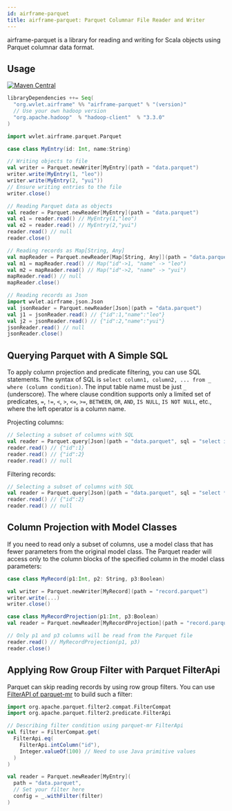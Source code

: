 ```yaml
---
id: airframe-parquet
title: airframe-parquet: Parquet Columnar File Reader and Writer
---
```


airframe-parquet is a library for reading and writing for Scala objects using Parquet columnar data format.

## Usage

[![Maven Central](https://maven-badges.herokuapp.com/maven-central/org.wvlet.airframe/airframe-parquet_2.12/badge.svg)](https://maven-badges.herokuapp.com/maven-central/org.wvlet.airframe/airframe-parquet_2.12/)


```scala
libraryDependencies ++= Seq(
  "org.wvlet.airframe" %% "airframe-parquet" % "(version)"
  // Use your own hadoop version
  "org.apache.hadoop"  % "hadoop-client"  % "3.3.0" 
)
```


```scala
import wvlet.airframe.parquet.Parquet

case class MyEntry(id: Int, name:String)

// Writing objects to file
val writer = Parquet.newWriter[MyEntry](path = "data.parquet")
writer.write(MyEntry(1, "leo"))
writer.write(MyEntry(2, "yui"))
// Ensure writing entries to the file
writer.close()

// Reading Parquet data as objects
val reader = Parquet.newReader[MyEntry](path = "data.parquet")
val e1 = reader.read() // MyEntry(1,"leo")
val e2 = reader.read() // MyEntry(2,"yui")
reader.read() // null
reader.close()

// Reading records as Map[String, Any]
val mapReader = Parquet.newReader[Map[String, Any]](path = "data.parquet")
val m1 = mapReader.read() // Map("id"->1, "name" -> "leo")
val m2 = mapReader.read() // Map("id"->2, "name" -> "yui")
mapReader.read() // null
mapReader.close()

// Reading records as Json
import wvlet.airframe.json.Json
val jsonReader = Parquet.newReader[Json](path = "data.parquet")
val j1 = jsonReader.read() // {"id":1,"name":"leo"}
val j2 = jsonReader.read() // {"id":2,"name":"yui"} 
jsonReader.read() // null
jsonReader.close()
```

## Querying Parquet with A Simple SQL

To apply column projection and predicate filtering, you can use SQL statements. The syntax of SQL is `select column1, column2, ... from _ where (column condition)`. The input table name must be just `_` (underscore). The where clause condition supports only a limited set of predicates, `=`, `!=`, `<`, `>`, `<=`, `>=`, `BETWEEN`, `OR`, `AND`, `IS NULL`, `IS NOT NULL`, etc., where the left operator is a column name.

Projecting columns:
```scala
// Selecting a subset of columns with SQL
val reader = Parquet.query[Json](path = "data.parquet", sql = "select id from _")
reader.read() // {"id":1}
reader.read() // {"id":2}
reader.read() // null
```

Filtering records:
```scala
// Selecting a subset of columns with SQL
val reader = Parquet.query[Json](path = "data.parquet", sql = "select * from _ where id = 2")
reader.read() // {"id":2}
reader.read() // null
```

## Column Projection with Model Classes

If you need to read only a subset of columns, use a model class that has fewer parameters from the original model class. The Parquet reader will access only to the column blocks of the specified column in the model class parameters:

```scala
case class MyRecord(p1:Int, p2: String, p3:Boolean)

val writer = Parquet.newWriter[MyRecord](path = "record.parquet")
writer.write(...)
writer.close()

case class MyRecordProjection(p1:Int, p3:Boolean)
val reader = Parquet.newReader[MyRecordProjection](path = "record.parquet")

// Only p1 and p3 columns will be read from the Parquet file
reader.read() // MyRecordProjection(p1, p3)
reader.close()
```


## Applying Row Group Filter with Parquet FilterApi

Parquet can skip reading records by using row group filters.
You can use [FilterAPI of parquet-mr](https://github.com/justcodeforfun/parquet-mr/blob/master/parquet-column/src/main/java/org/apache/parquet/filter2/predicate/FilterApi.java) to build such a filter:

```scala
import org.apache.parquet.filter2.compat.FilterCompat
import org.apache.parquet.filter2.predicate.FilterApi

// Describing filter condition using parquet-mr FilterApi
val filter = FilterCompat.get(
  FilterApi.eq(
    FilterApi.intColumn("id"),
    Integer.valueOf(100) // Need to use Java primitive values
  )
)

val reader = Parquet.newReader[MyEntry](
  path = "data.parquet",
  // Set your filter here
  config = _.withFilter(filter)
)
```
